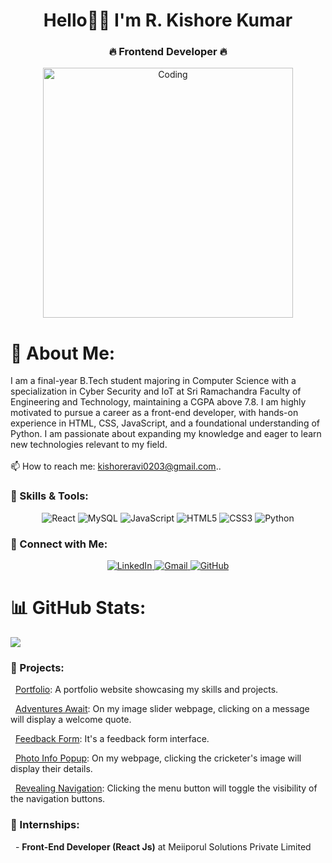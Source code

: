 <h1 align="center">Hello👋😇 I'm R. Kishore Kumar </h1>
<h3 align="center">🔥 Frontend Developer 🔥</h3>


<p align="center">
 <img alt="Coding" width="400" src="https://i.redd.it/n8agw6z2smyb1.gif">
</p>

  
   # 💫 About Me:
I am a final-year B.Tech student majoring in Computer Science with a specialization in Cyber Security and IoT at Sri Ramachandra Faculty of Engineering and Technology, maintaining a CGPA above 7.8. I am highly motivated to pursue a career as a front-end developer, with hands-on experience in HTML, CSS, JavaScript, and a foundational understanding of Python. I am passionate about expanding my knowledge and eager to learn new technologies relevant to my field.<br>
<br> 📫 How to reach me: kishoreravi0203@gmail.com..

<h3 align="left">🔧 Skills & Tools:</h3>
<p align="center">
  <img src="https://img.shields.io/badge/React-61DAFB?style=for-the-badge&logo=react&logoColor=white" alt="React" />
  <img src="https://img.shields.io/badge/MySQL-4479A1?style=for-the-badge&logo=mysql&logoColor=white" alt="MySQL" />
  <img src="https://img.shields.io/badge/JavaScript-F7DF1E?style=for-the-badge&logo=javascript&logoColor=black" alt="JavaScript" />
  <img src="https://img.shields.io/badge/HTML5-E34F26?style=for-the-badge&logo=html5&logoColor=white" alt="HTML5" />
  <img src="https://img.shields.io/badge/CSS3-1572B6?style=for-the-badge&logo=css3&logoColor=white" alt="CSS3" />
  <img src="https://img.shields.io/badge/python-3670A0?style=for-the-badge&logo=python&logoColor=ffdd54" alt="Python" />
 
</p>

<h3 align="left">🔗 Connect with Me:</h3>
<p align="center">
  <a href="https://www.linkedin.com/in/kishore-kumar-80925526b" target="_blank">
    <img src="https://img.shields.io/badge/LinkedIn-0077B5?style=for-the-badge&logo=linkedin&logoColor=white" alt="LinkedIn" />
  </a>
  <a href="mailto:kishoreravi0203@gmail.com">
    <img src="https://img.shields.io/badge/Gmail-D14836?style=for-the-badge&logo=gmail&logoColor=white" alt="Gmail" />
  </a>
  <a href="https://github.com/kishoresc">
    <img src="https://img.shields.io/badge/GitHub-181717?style=for-the-badge&logo=github&logoColor=white" alt="GitHub" />
  </a>
</p> 

# 📊 GitHub Stats:
![](https://github-readme-stats.vercel.app/api/top-langs/?username=kishoresc&theme=tokyonight&hide_border=false&include_all_commits=true&count_private=true&layout=compact)


<h3 align="left">💼 Projects:</h3>
<p align="left">

  [Portfolio](https://github.com/kishoresc/Portfolio): A portfolio website showcasing my skills and projects.

  [Adventures Await](https://github.com/kishoresc/HTML-CSS-JS/tree/main/Adventures%20Await): On my image slider webpage, clicking on a message will display a welcome quote.

  [Feedback Form](https://github.com/kishoresc/HTML-CSS-JS/tree/main/Feedback%20Form): It's a feedback form interface.

  [Photo Info Popup](https://github.com/kishoresc/HTML-CSS-JS/tree/main/Photo%20Info%20Popup): On my webpage, clicking the cricketer's image will display their details.

  [Revealing Navigation](https://github.com/kishoresc/HTML-CSS-JS/tree/main/Revealing%20Navigation): Clicking the menu button will toggle the visibility of the navigation buttons.

</p>

<h3 align="left">💼 Internships:</h3>
<p align="left">

  - **Front-End Developer (React Js)** at Meiiporul Solutions Private Limited
</p>


